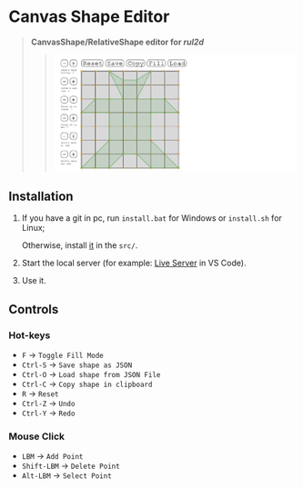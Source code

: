 # Canvas Shape Editor

> **CanvasShape/RelativeShape editor for *rul2d***
>
> > ![Screenshot](readme/screen.png)

## Installation

1. If you have a git in pc, run `install.bat` for Windows or `install.sh` for Linux;

    Otherwise, install [it](https://github.com/Rul991/rul2d-old) in the `src/`.

2. Start the local server (for example: [Live Server](https://marketplace.visualstudio.com/items?itemName=ritwickdey.LiveServer) in VS Code).

3. Use it.

## Controls

### Hot-keys

- `F` -> `Toggle Fill Mode`
- `Ctrl-S` -> `Save shape as JSON`
- `Ctrl-O` -> `Load shape from JSON File`
- `Ctrl-C` -> `Copy shape in clipboard`
- `R` -> `Reset`
- `Ctrl-Z` -> `Undo`
- `Ctrl-Y` -> `Redo`

### Mouse Click

- `LBM` -> `Add Point`
- `Shift-LBM` -> `Delete Point`
- `Alt-LBM` -> `Select Point`